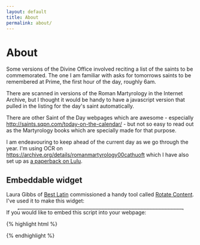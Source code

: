 ```yaml
---
layout: default
title: About
permalink: about/
---
```


About
=====

<p>Some versions of the Divine Office involved reciting a list of the saints to be commemorated.  The one I am familiar with asks for tomorrows saints to be remembered at Prime, the first hour of the day, roughly 6am.</p>

<p>There are scanned in versions of the Roman Martyrology in the Internet Archive, but I thought it would be handy to have a javascript version that pulled in the listing for the day's saint automatically.</p>

<p>There are other Saint of the Day webpages which are awesome - especially <a href="http://saints.sqpn.com/today-on-the-calendar/">http://saints.sqpn.com/today-on-the-calendar/</a> - but not so easy to read out as the Martyrology books which are specially made for that purpose.</p>

<p>I am endeavouring to keep ahead of the current day as we go through the year.  I'm using OCR on <a href="https://archive.org/details/romanmartyrology00cathuoft">https://archive.org/details/romanmartyrology00cathuoft</a> which I have also set up as <a href="http://www.lulu.com/shop/benedict-xiv/roman-martyrology/paperback/product-21821878.html">a paperback on Lulu</a>.</p>

<h2>Embeddable widget</h2>

<p>Laura Gibbs of <a href="http://bestlatin.blogspot.com">Best Latin</a> commissioned a handy tool called <a href="http://rotatecontent.com">Rotate Content</a>.  I've used it to make this widget:</p>

<div style="outline: 1px dotted black; width: 30em; max-width: 90%; padding: 0 2% 0 2%; margin-left: auto ; margin-right: auto ; ">
<script type="text/javascript" src="{{ site.url }}/js/rotate.js"></script>
</div>

If you would like to embed this script into your webpage:

{% highlight html %}
<script type="text/javascript" src="https://roman-martyrology.brandt.id.au/js/rotate.js"></script>
{% endhighlight %}

